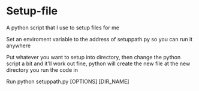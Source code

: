 # Setup-file
A python script that I use to setup files for me

Set an enviroment variable to the address of setuppath.py so you can run it anywhere

Put whatever you want to setup into directory, then change the python script a bit and it'll work out fine, python will create the new file at the new directory you run the code in

Run python setuppath.py [OPTIONS] [DIR_NAME]
